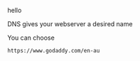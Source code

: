 hello 

DNS gives your webserver a desired name 

You can choose 
```
https://www.godaddy.com/en-au
```
